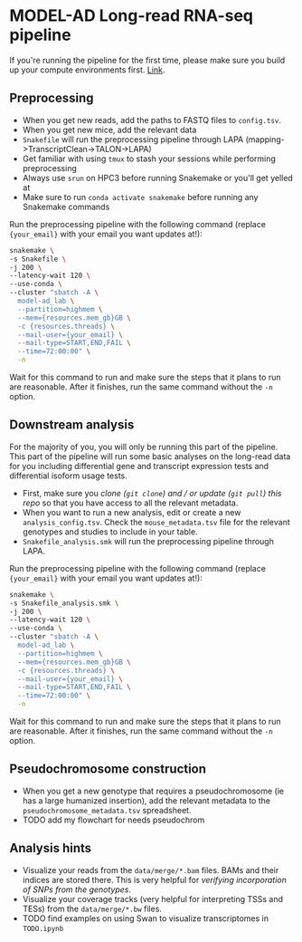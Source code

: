 # MODEL-AD Long-read RNA-seq pipeline

If you're running the pipeline for the first time, please make sure you build up your compute environments first. [Link](https://github.com/fairliereese/modelad_pipeline/blob/main/proc_update_2/environment.md).

## Preprocessing

* When you get new reads, add the paths to FASTQ files to `config.tsv`.
* When you get new mice, add the relevant data
* `Snakefile` will run the preprocessing pipeline through LAPA (mapping->TranscriptClean->TALON->LAPA)
* Get familiar with using `tmux` to stash your sessions while performing preprocessing
* Always use `srun` on HPC3 before running Snakemake or you'll get yelled at
* Make sure to run `conda activate snakemake` before running any Snakemake commands

Run the preprocessing pipeline with the following command (replace `{your_email}` with your email you want updates at!):
```bash
snakemake \
-s Snakefile \
-j 200 \
--latency-wait 120 \
--use-conda \
--cluster "sbatch -A \
  model-ad_lab \
  --partition=highmem \
  --mem={resources.mem_gb}GB \
  -c {resources.threads} \
  --mail-user={your_email} \
  --mail-type=START,END,FAIL \
  --time=72:00:00" \
  -n
```

<!-- ```bash
snakemake \
-s Snakefile \
-j 200 \
--latency-wait 120 \
--use-conda \
  -n

snakemake \
-s Snakefile \
-j 200 \
--latency-wait 120 \
--use-conda \
--cluster "sbatch -A \
  model-ad_lab \
  --partition=highmem \
  --mem={resources.mem_gb}GB \
  -c {resources.threads} \
  --mail-user=freese@uci.edu \
  --mail-type=START,END,FAIL \
  --time=72:00:00" \
  -n
``` -->

Wait for this command to run and make sure the steps that it plans to run are reasonable. After it finishes, run the same command without the `-n` option.

## Downstream analysis

For the majority of you, you will only be running this part of the pipeline. This part of the pipeline will run some basic analyses on the long-read data for you including differential gene and transcript expression tests and differential isoform usage tests.

* First, make sure you _clone (`git clone`) and / or update (`git pull`) this repo_ so that you have access to all the relevant metadata.
* When you want to run a new analysis, edit or create a new `analysis_config.tsv`. Check the `mouse_metadata.tsv` file for the relevant genotypes and studies to include in your table.
* `Snakefile_analysis.smk` will run the preprocessing pipeline through LAPA.

Run the preprocessing pipeline with the following command (replace `{your_email}` with your email you want updates at!):
```bash
snakemake \
-s Snakefile_analysis.smk \
-j 200 \
--latency-wait 120 \
--use-conda \
--cluster "sbatch -A \
  model-ad_lab \
  --partition=highmem \
  --mem={resources.mem_gb}GB \
  -c {resources.threads} \
  --mail-user={your_email} \
  --mail-type=START,END,FAIL \
  --time=72:00:00" \
  -n
```

<!-- ```bash
snakemake \
-s Snakefile_analysis.smk \
-j 200 \
--latency-wait 120 \
--use-conda \
  -n

snakemake \
-s Snakefile_analysis.smk \
-j 200 \
--latency-wait 120 \
--use-conda \
--cluster "sbatch -A \
  model-ad_lab \
  --partition=highmem \
  --mem={resources.mem_gb}GB \
  -c {resources.threads} \
  --mail-user=freese@uci.edu \
  --mail-type=START,END,FAIL \
  --time=72:00:00" \
  -n
``` -->

Wait for this command to run and make sure the steps that it plans to run are reasonable. After it finishes, run the same command without the `-n` option.

## Pseudochromosome construction

* When you get a new genotype that requires a pseudochromosome (ie has a large humanized insertion), add the relevant metadata to the `pseudochromosome_metadata.tsv` spreadsheet.
* TODO add my flowchart for needs pseudochrom

## Analysis hints

* Visualize your reads from the `data/merge/*.bam` files. BAMs and their indices are stored there. This is very helpful for _verifying incorporation of SNPs from the genotypes_.
* Visualize your coverage tracks (very helpful for interpreting TSSs and TESs) from the `data/merge/*.bw` files.
* TODO find examples on using Swan to visualize transcriptomes in `TODO.ipynb`
